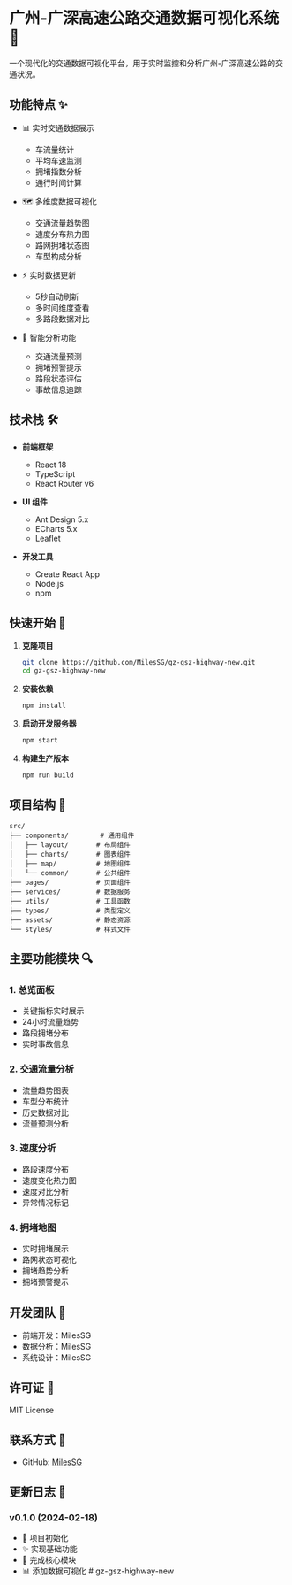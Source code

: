 # 广州-广深高速公路交通数据可视化系统 🚗

一个现代化的交通数据可视化平台，用于实时监控和分析广州-广深高速公路的交通状况。

## 功能特点 ✨

- 📊 实时交通数据展示
  - 车流量统计
  - 平均车速监测
  - 拥堵指数分析
  - 通行时间计算

- 🗺️ 多维度数据可视化
  - 交通流量趋势图
  - 速度分布热力图
  - 路网拥堵状态图
  - 车型构成分析

- ⚡ 实时数据更新
  - 5秒自动刷新
  - 多时间维度查看
  - 多路段数据对比

- 🎯 智能分析功能
  - 交通流量预测
  - 拥堵预警提示
  - 路段状态评估
  - 事故信息追踪

## 技术栈 🛠️

- **前端框架**
  - React 18
  - TypeScript
  - React Router v6

- **UI 组件**
  - Ant Design 5.x
  - ECharts 5.x
  - Leaflet

- **开发工具**
  - Create React App
  - Node.js
  - npm

## 快速开始 🚀

1. **克隆项目**
   ```bash
   git clone https://github.com/MilesSG/gz-gsz-highway-new.git
   cd gz-gsz-highway-new
   ```

2. **安装依赖**
   ```bash
   npm install
   ```

3. **启动开发服务器**
   ```bash
   npm start
   ```

4. **构建生产版本**
   ```bash
   npm run build
   ```

## 项目结构 📁

```
src/
├── components/        # 通用组件
│   ├── layout/       # 布局组件
│   ├── charts/       # 图表组件
│   ├── map/          # 地图组件
│   └── common/       # 公共组件
├── pages/            # 页面组件
├── services/         # 数据服务
├── utils/            # 工具函数
├── types/            # 类型定义
├── assets/           # 静态资源
└── styles/           # 样式文件
```

## 主要功能模块 🔍

### 1. 总览面板
- 关键指标实时展示
- 24小时流量趋势
- 路段拥堵分布
- 实时事故信息

### 2. 交通流量分析
- 流量趋势图表
- 车型分布统计
- 历史数据对比
- 流量预测分析

### 3. 速度分析
- 路段速度分布
- 速度变化热力图
- 速度对比分析
- 异常情况标记

### 4. 拥堵地图
- 实时拥堵展示
- 路网状态可视化
- 拥堵趋势分析
- 拥堵预警提示

## 开发团队 👥

- 前端开发：MilesSG
- 数据分析：MilesSG
- 系统设计：MilesSG

## 许可证 📄

MIT License

## 联系方式 📧

- GitHub: [MilesSG](https://github.com/MilesSG)

## 更新日志 📝

### v0.1.0 (2024-02-18)
- 🎉 项目初始化
- ✨ 实现基础功能
- 🔧 完成核心模块
- 📊 添加数据可视化 #   g z - g s z - h i g h w a y - n e w  
 